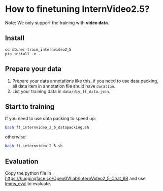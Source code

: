 #  How to finetuning InternVideo2.5?

Note: We only support the training with **video data**.
## Install

```
cd xtuner-train_internvideo2_5
pip install -e .
```

## Prepare your data

1. Prepare your data annotations like [this](data/annotaions/ft_data_example.jsonl), if you need to use data packing, all data item in annotation file shuld have `duration`.
2. List your training data in `data/diy_ft_data.json`.

## Start to training

If you need to use data packing to speed up:
```bash
bash ft_internvideo_2_5_datapacking.sh
```
otherwise:
```bash
bash ft_internvideo_2_5.sh
```

## Evaluation

Copy the python file in https://huggingface.co/OpenGVLab/InternVideo2_5_Chat_8B and use [lmms_eval](https://github.com/EvolvingLMMs-Lab/lmms-eval/blob/main/lmms_eval/models/internvideo2_5.py) to evaluate.
